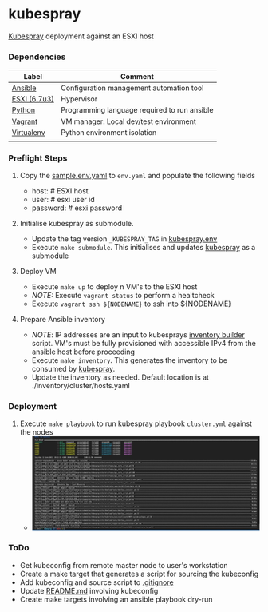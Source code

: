 # kubespray
[Kubespray](https://github.com/kubernetes-sigs/kubespray) deployment against an ESXI host

### Dependencies
| Label | Comment |
| - | - |
| [Ansible](https://docs.ansible.com/) | Configuration management automation tool|
| [ESXI (6.7u3)](https://my.vmware.com/en/group/vmware/evalcenter?p=free-esxi6) | Hypervisor |
| [Python](https://www.python.org/downloads/) | Programming language required to run ansible |
| [Vagrant](https://www.vagrantup.com/docs) | VM manager. Local dev/test environment |
| [Virtualenv](https://docs.python.org/3/tutorial/venv.html) | Python environment isolation |
|||

### Preflight Steps
1. Copy the [sample.env.yaml](./sample.env.yaml) to `env.yaml` and populate the following fields
    - host: # ESXI host
    - user: # esxi user id
    - password: # esxi password

2. Initialise kubespray as submodule.
    - Update the tag version `_KUBESPRAY_TAG` in [kubespray.env](./kubespray.env)
    - Execute `make submodule`. This initialises and updates [kubespray](https://github.com/kubernetes-sigs/kubespray) as a submodule

3. Deploy VM
    - Execute `make up` to deploy n VM's to the ESXI host
    - *NOTE:* Execute `vagrant status` to perform a healtcheck
    - Execute `vagrant ssh ${NODENAME}` to ssh into ${NODENAME}

4. Prepare Ansible inventory
    - *NOTE*: IP addresses are an input to kubesprays [inventory builder](https://github.com/kubernetes-sigs/kubespray/tree/master/contrib/inventory_builder) script. VM's must be fully provisioned with accessible IPv4 from the ansible host before proceeding
    - Execute `make inventory`. This generates the inventory to be consumed by [kubespray](https://github.com/kubernetes-sigs/kubespray).
    - Update the inventory as needed. Default location is at ./inventory/cluster/hosts.yaml

### Deployment
1. Execute `make playbook` to run kubespray playbook `cluster.yml` against the nodes 
    - ![alt text](kubespray-7n.jpg "Kubespray 7 node cluster")

### ToDo
- Get kubeconfig from remote master node to user's workstation
- Create a make target that generates a script for sourcing the kubeconfig
- Add kubeconfig and source script to [.gitignore](./.gitignore)
- Update [README.md](./README.md) involving kubeconfig
- Create make targets involving an ansible playbook dry-run